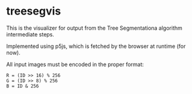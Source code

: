 # treesegvis

This is the visualizer for output from the Tree Segmentationa algorithm intermediate steps.

Implemented using p5js, which is fetched by the browser at runtime (for now).

All input images must be encoded in the proper format:
```
R = (ID >> 16) % 256
G = (ID >> 8) % 256
B = ID & 256
```